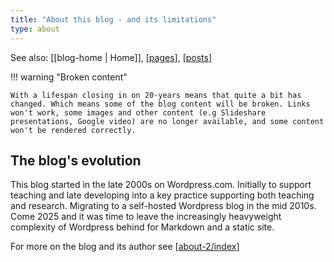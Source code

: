 ```yaml
---
title: "About this blog - and its limitations"
type: about
---
```


See also: [[blog-home | Home]], [[pages]], [[posts]]

!!! warning "Broken content"

    With a lifespan closing in on 20-years means that quite a bit has changed. Which means some of the blog content will be broken. Links won't work, some images and other content (e.g Slideshare presentations, Google video) are no longer available, and some content won't be rendered correctly.

## The blog's evolution

This blog started in the late 2000s on Wordpress.com. Initially to support teaching and late developing into a key practice supporting both teaching and research. Migrating to a self-hosted Wordpress blog in the mid 2010s. Come 2025 and it was time to leave the increasingly heavyweight complexity of Wordpress behind for Markdown and a static site. 

For more on the blog and its author see [[about-2/index]]

[//begin]: # "Autogenerated link references for markdown compatibility"
[pages]: pages.md "Pages"
[posts]: posts.md "Posts"
[about-2/index]: about-2/index.md "About"
[//end]: # "Autogenerated link references"

